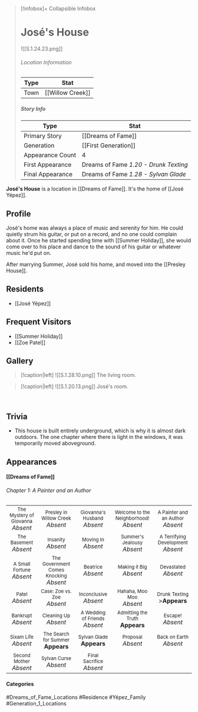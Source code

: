 > [!infobox]+ Collapsible Infobox
> # José's House
> ![[S.1.24.23.png]] 
> ###### Location Information
> | Type | Stat | 
> | ---- | ---- | 
> | Town | [[Willow Creek]] | 
> 
> ##### Story Info
> | Type | Stat | 
> | ---- | ---- | 
> | Primary Story | [[Dreams of Fame]] | 
> | Generation | [[First Generation]]|
> | Appearance Count | 4 | 
> | First Appearance | Dreams of Fame *1.20 - Drunk Texting*
> | Final Appearance | Dreams of Fame *1.28 - Sylvan Glade*

**José's House** is a location in [[Dreams of Fame]]. It's the home of [[José Yépez]].

## Profile
José's home was always a place of music and serenity for him. He could quietly strum his guitar, or put on a record, and no one could complain about it. Once he started spending time with [[Summer Holiday]], she would come over to his place and dance to the sound of his guitar or whatever music he'd put on.

After marrying Summer, José sold his home, and moved into the [[Presley House]].

## Residents
- [[José Yépez]]

## Frequent Visitors
- [[Summer Holiday]]
- [[Zoe Patel]]

## Gallery
> [!caption|left]
> ![[S.1.28.10.png]] 
> The living room.

> [!caption|left]
> ![[S.1.20.13.png]] 
> José's room.

<br style="clear:both; margin: 0; padding: 0" />

## Trivia
- This house is built entirely underground, which is why it is almost dark outdoors. The one chapter where there is light in the windows, it was temporarily moved aboveground.

## Appearances
#### [[Dreams of Fame]]
###### Chapter 1: A Painter and an Author
|                                                                       |     |     |     |     |
| --------------------------------------------------------------------- | --- | --- | --- | --- |
| <center><font size=2>The Mystery of Giovanna<br><font size=3>*Absent* | <center><font size=2>Presley in Willow Creek<br><font size=3>*Absent*| <center><font size=2>Giovanna's Husband<br><font size=3>*Absent* | <center><font size=2>Welcome to the Neighborhood!<br><font size=3>*Absent* | <center><font size=2>A Painter and an Author<br><font size=3>*Absent* |
| <center><font size=2>The Basement<br><font size=3>*Absent* | <center><font size=2>Insanity<br><font size=3>*Absent* | <center><font size=2>Moving In<br><font size=3>*Absent* | <center><font size=2>Summer's Jealousy<br><font size=3>*Absent*| <center><font size=2>A Terrifying Development<br><font size=3>*Absent* |
| <center><font size=2>A Small Fortune<br><font size=3>*Absent* | <center><font size=2>The Government Comes Knocking<br><font size=3>*Absent* | <center><font size=2>Beatrice<br><font size=3>*Absent* | <center><font size=2>Making it Big<br><font size=3>*Absent*| <center><font size=2>Devastated<br><font size=3>*Absent* |
| <center><font size=2>Patel<br><font size=3>*Absent* | <center><font size=2>Case: Zoe vs. Zoe<br><font size=3>*Absent* | <center><font size=2>Inconclusive<br><font size=3>*Absent* | <center><font size=2>Hahaha, Moo Moo<br><font size=3>*Absent* | <center><font size=2>Drunk Texting<br><font size=3>>**Appears** |
| <center><font size=2>Bankrupt<br><font size=3>*Absent* | <center><font size=2>Cleaning Up<br><font size=3>*Absent* | <center><font size=2>A Wedding of Friends<br><font size=3>*Absent* | <center><font size=2>Admitting the Truth<br><font size=3>**Appears** | <center><font size=2>Escape!<br><font size=3>*Absent* |
| <center><font size=2>Sixam Life<br><font size=3>*Absent* | <center><font size=2>The Search for Summer<br><font size=3>**Appears** | <center><font size=2>Sylvan Glade<br><font size=3>**Appears** | <center><font size=2>Proposal<br><font size=3>*Absent* | <center><font size=2>Back on Earth<br><font size=3>*Absent* |
| <center><font size=2>Second Mother<br><font size=3>*Absent* | <center><font size=2>Sylvan Curse<br><font size=3>*Absent* | <center><font size=2>Final Sacrifice<br><font size=3>*Absent* |  |  |
#### Categories
#Dreams_of_Fame_Locations #Residence #Yépez_Family #Generation_1_Locations